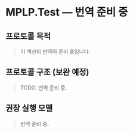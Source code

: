 ﻿---
version: v1.0.0
status: frozen
releaseDate: 2025-06-28
source: MPLP
license: MIT
---
# MPLP.Test — 번역 준비 중

## 프로토콜 목적
> 이 섹션의 번역이 준비 중입니다.

## 프로토콜 구조 (보완 예정)
> TODO: 번역 준비 중.

## 권장 실행 모델
> 번역 준비 중.